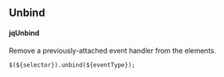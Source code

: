 ## Unbind
#### jqUnbind
Remove a previously-attached event handler from the elements.
```
$(${selector}).unbind(${eventType});
```